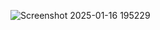 ![Screenshot 2025-01-16 195229](https://github.com/user-attachments/assets/595c52dd-01b6-4d37-aae1-30d6336e0c2b)
